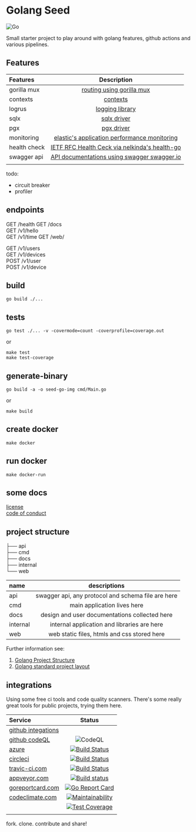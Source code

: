 # Golang Seed

![Go](https://github.com/sapiderman/seed-go/workflows/Go/badge.svg)  

Small starter project to play around with golang features, github actions and various pipelines.  

## Features

| Features          | Description                                                 |  
| :-----------------| :---------------------------------------------------------: |  
| gorilla mux       | [routing using gorilla mux](https://github.com/gorilla/mux) |  
| contexts          | [contexts](https://golang.org/pkg/context/)                 |  
| logrus            | [logging library](https://github.com/sirupsen/logrus)       |  
| sqlx              | [sqlx driver](https://github.com/jmoiron/sqlx)              |  
| pgx               | [pgx driver](https://github.com/jackc/pgx)                  |  
| monitoring        | [elastic's application performance monitoring](https://www.elastic.co/guide/en/apm/agent/go/1.x/getting-started.html) |  
| health check | [IETF RFC Health Ceck via nelkinda's health-go](https://tools.ietf.org/id/draft-inadarei-api-health-check-04.html) |  
| swagger api       | [API documentations using swagger swagger.io](https://swagger.io/specification/) |  
| | |  

todo:  

- circuit breaker  
- profiler  

## endpoints

GET /health 
GET /docs   
GET /v1/hello  
GET /v1/time 
GET /web/ 

GET /v1/users  
GET /v1/devices  
POST /v1/user  
POST /v1/device  

## build

`go build ./...`  

## tests

`go test ./... -v -covermode=count -coverprofile=coverage.out`  

or  

`make test`  
`make test-coverage`  

## generate-binary

`go build -a -o seed-go-img cmd/Main.go`  
  
or  
  
`make build`  

## create docker

`make docker`  

## run docker  

`make docker-run`  

## some docs  

[license](./LICENSE)  
[code of conduct](./code_of_conduct.md)  

## project structure


├── api  
├── cmd  
├── docs  
├── internal  
└── web   
   
| name          | descriptions                                       |  
| :------------ | :------------------------------------------------: |
| api           | swagger api, any protocol and schema file are here |  
| cmd           | main application lives here                        |  
| docs          | design and user documentations collected here      |  
| internal      | internal application and libraries are here        |  
| web           | web static files, htmls and css stored here        |  
  
Further information see:  
1. [Golang Project Structure](https://tutorialedge.net/golang/go-project-structure-best-practices)  
2. [Golang standard project layout ](https://github.com/golang-standards/project-layout)  

## integrations  

Using some free ci tools and code quality scanners.  There's some really great tools for public projects, trying them here.

| Service           | Status                                               |
| :-------------    | :-----------------------------------:                 |
| [github integations](www.github.com/features/actions)     |               |
| [github codeQL](![CodeQL](https://github.com/sapiderman/seed-go/workflows/CodeQL/badge.svg)) | ![CodeQL](https://github.com/sapiderman/seed-go/workflows/CodeQL/badge.svg) |
| [azure](dev.azure.com) | [![Build Status](https://dev.azure.com/sapiderman/seed-go/_apis/build/status/sapiderman.seed-go?branchName=master)](https://dev.azure.com/sapiderman/seed-go/_build/latest?definitionId=1&branchName=master)               |
| [circleci](circleci.com) | [![Build Status](https://travis-ci.com/sapiderman/seed-go.svg?branch=master)](https://travis-ci.com/sapiderman/seed-go) |
| [travic-ci.com](https://travis-ci.com) |[![Build Status](https://travis-ci.com/sapiderman/seed-go.svg?branch=master)](https://travis-ci.com/sapiderman/seed-go)             |
| [appveyor.com](https://appveyor.com) | [![Build status](https://ci.appveyor.com/api/projects/status/dd8phuty1k4n4v23/branch/master?svg=true)](https://ci.appveyor.com/project/Budhi/seed-go/branch/master) |
| [goreportcard.com](https://goreportcard.com)  | [![Go Report Card](https://goreportcard.com/badge/github.com/sapiderman/seed-go)](https://goreportcard.com/report/github.com/sapiderman/seed-go)             |
| [codeclimate.com](https://www.codeclimate.com) | [![Maintainability](https://api.codeclimate.com/v1/badges/a99a88d28ad37a79dbf6/maintainability)](https://codeclimate.com/github/codeclimate/codeclimate/maintainability) |
|                   | [![Test Coverage](https://api.codeclimate.com/v1/badges/a99a88d28ad37a79dbf6/test_coverage)](https://codeclimate.com/github/codeclimate/codeclimate/test_coverage)             |  
| | |  

fork. clone. contribute and share!  
